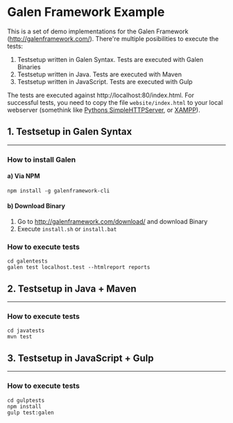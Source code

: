 # Galen Framework Example #
This is a set of demo implementations for the Galen Framework (http://galenframework.com/). There're multiple posibilities to execute the tests:
1. Testsetup written in Galen Syntax. Tests are executed with Galen Binaries
2. Testsetup written in Java. Tests are executed with Maven
3. Testsetup written in JavaScript. Tests are executed with Gulp

The tests are executed against http://localhost:80/index.html. For successful tests, you need to copy the file ```website/index.html``` to your local webserver (somethink like [Pythons SimpleHTTPServer](https://docs.python.org/2/library/simplehttpserver.html), or [XAMPP](https://www.apachefriends.org/de/index.html)).

## 1. Testsetup in Galen Syntax
---

### How to install Galen

#### a) Via NPM 

```
npm install -g galenframework-cli
```
 
#### b) Download Binary

1. Go to http://galenframework.com/download/ and download Binary
2. Execute ```install.sh```  or ```install.bat```
 
### How to execute tests

```
cd galentests
galen test localhost.test --htmlreport reports
```

## 2. Testsetup in Java + Maven
---

### How to execute tests

```
cd javatests
mvn test
```

## 3. Testsetup in JavaScript + Gulp
---

### How to execute tests

```
cd gulptests
npm install
gulp test:galen
```